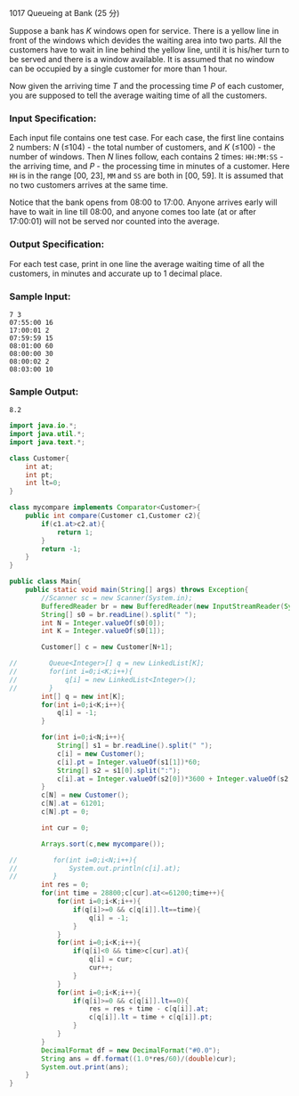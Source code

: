 1017 Queueing at Bank (25 分)

Suppose a bank has *K* windows open for service. There is a yellow line in front of the windows which devides the waiting area into two parts. All the customers have to wait in line behind the yellow line, until it is his/her turn to be served and there is a window available. It is assumed that no window can be occupied by a single customer for more than 1 hour.

Now given the arriving time *T* and the processing time *P* of each customer, you are supposed to tell the average waiting time of all the customers.

### Input Specification:

Each input file contains one test case. For each case, the first line contains 2 numbers: *N* (≤104) - the total number of customers, and *K* (≤100) - the number of windows. Then *N* lines follow, each contains 2 times: `HH:MM:SS` - the arriving time, and *P* - the processing time in minutes of a customer. Here `HH` is in the range [00, 23], `MM` and `SS` are both in [00, 59]. It is assumed that no two customers arrives at the same time.

Notice that the bank opens from 08:00 to 17:00. Anyone arrives early will have to wait in line till 08:00, and anyone comes too late (at or after 17:00:01) will not be served nor counted into the average.

### Output Specification:

For each test case, print in one line the average waiting time of all the customers, in minutes and accurate up to 1 decimal place.

### Sample Input:

```in
7 3
07:55:00 16
17:00:01 2
07:59:59 15
08:01:00 60
08:00:00 30
08:00:02 2
08:03:00 10
```

### Sample Output:

```out
8.2
```

```java
import java.io.*;
import java.util.*;
import java.text.*;

class Customer{
    int at;
    int pt;
    int lt=0;
}

class mycompare implements Comparator<Customer>{
    public int compare(Customer c1,Customer c2){
        if(c1.at>c2.at){
            return 1;
        }
        return -1;
    }
}

public class Main{
    public static void main(String[] args) throws Exception{
        //Scanner sc = new Scanner(System.in);
        BufferedReader br = new BufferedReader(new InputStreamReader(System.in));
        String[] s0 = br.readLine().split(" ");
        int N = Integer.valueOf(s0[0]);
        int K = Integer.valueOf(s0[1]);

        Customer[] c = new Customer[N+1];

//        Queue<Integer>[] q = new LinkedList[K];
//        for(int i=0;i<K;i++){
//            q[i] = new LinkedList<Integer>();
//        }
        int[] q = new int[K];
        for(int i=0;i<K;i++){
            q[i] = -1;
        }

        for(int i=0;i<N;i++){
            String[] s1 = br.readLine().split(" ");
            c[i] = new Customer();
            c[i].pt = Integer.valueOf(s1[1])*60;
            String[] s2 = s1[0].split(":");
            c[i].at = Integer.valueOf(s2[0])*3600 + Integer.valueOf(s2[1])*60 + Integer.valueOf(s2[2]);
        }
        c[N] = new Customer();
        c[N].at = 61201;
        c[N].pt = 0;

        int cur = 0;

        Arrays.sort(c,new mycompare());

//         for(int i=0;i<N;i++){
//             System.out.println(c[i].at);
//         }
        int res = 0;
        for(int time = 28800;c[cur].at<=61200;time++){
            for(int i=0;i<K;i++){
                if(q[i]>=0 && c[q[i]].lt==time){
                    q[i] = -1;
                }
            }
            for(int i=0;i<K;i++){
                if(q[i]<0 && time>c[cur].at){
                    q[i] = cur;
                    cur++;
                }
            }
            for(int i=0;i<K;i++){
                if(q[i]>=0 && c[q[i]].lt==0){
                    res = res + time - c[q[i]].at;
                    c[q[i]].lt = time + c[q[i]].pt;
                }
            }
        }
        DecimalFormat df = new DecimalFormat("#0.0");
        String ans = df.format((1.0*res/60)/(double)cur);
        System.out.print(ans);
    }
}
```

